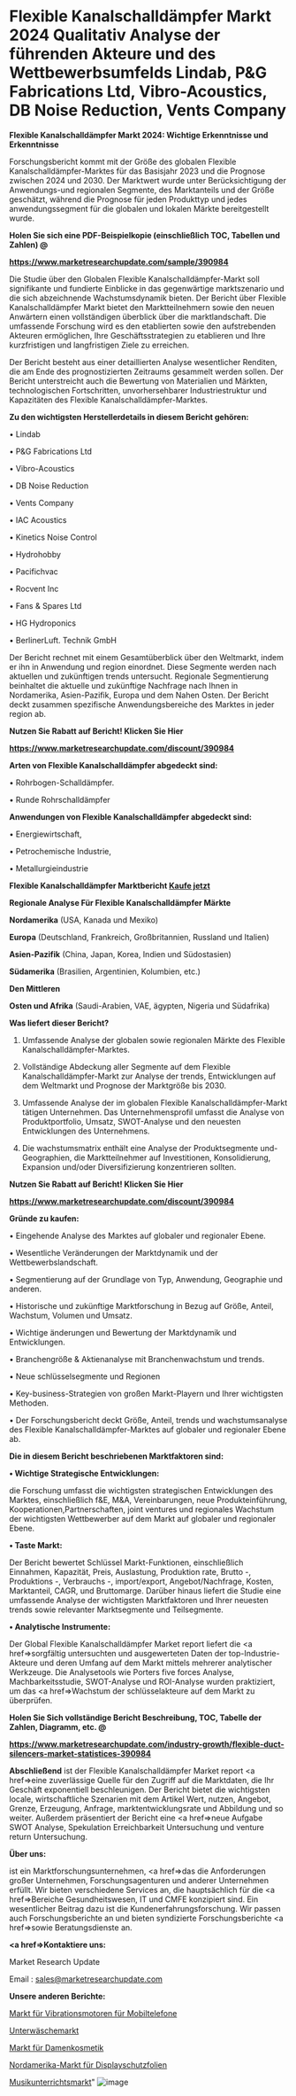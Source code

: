 # Flexible Kanalschalldämpfer Markt 2024 Qualitativ Analyse der führenden Akteure und des Wettbewerbsumfelds Lindab, P&G Fabrications Ltd, Vibro-Acoustics, DB Noise Reduction, Vents Company

<strong>Flexible Kanalschalldämpfer Markt 2024: Wichtige Erkenntnisse und Erkenntnisse</strong>

Forschungsbericht kommt mit der Größe des globalen Flexible Kanalschalldämpfer-Marktes für das Basisjahr 2023 und die Prognose zwischen 2024 und 2030. Der Marktwert wurde unter Berücksichtigung der Anwendungs-und regionalen Segmente, des Marktanteils und der Größe geschätzt, während die Prognose für jeden Produkttyp und jedes anwendungssegment für die globalen und lokalen Märkte bereitgestellt wurde.



<strong>Holen Sie sich eine PDF-Beispielkopie (einschließlich TOC, Tabellen und Zahlen) @
</strong>

<strong><a href=https://www.marketresearchupdate.com/sample/390984>

<strong>https://www.marketresearchupdate.com/sample/390984</u></font></a></strong></strong>

Die Studie über den Globalen Flexible Kanalschalldämpfer-Markt soll signifikante und fundierte Einblicke in das gegenwärtige marktszenario und die sich abzeichnende Wachstumsdynamik bieten. Der Bericht über Flexible Kanalschalldämpfer Markt bietet den Marktteilnehmern sowie den neuen Anwärtern einen vollständigen überblick über die marktlandschaft. Die umfassende Forschung wird es den etablierten sowie den aufstrebenden Akteuren ermöglichen, Ihre Geschäftsstrategien zu etablieren und Ihre kurzfristigen und langfristigen Ziele zu erreichen.

Der Bericht besteht aus einer detaillierten Analyse wesentlicher Renditen, die am Ende des prognostizierten Zeitraums gesammelt werden sollen. Der Bericht unterstreicht auch die Bewertung von Materialien und Märkten, technologischen Fortschritten, unvorhersehbarer Industriestruktur und Kapazitäten des Flexible Kanalschalldämpfer-Marktes.



<strong>Zu den wichtigsten Herstellerdetails in diesem Bericht gehören:</strong>

• Lindab

• P&G Fabrications Ltd

• Vibro-Acoustics

• DB Noise Reduction

• Vents Company

• IAC Acoustics

• Kinetics Noise Control

• Hydrohobby

• Pacifichvac

• Rocvent Inc

• Fans & Spares Ltd

• HG Hydroponics

• BerlinerLuft. Technik GmbH

Der Bericht rechnet mit einem Gesamtüberblick über den Weltmarkt, indem er ihn in Anwendung und region einordnet. Diese Segmente werden nach aktuellen und zukünftigen trends untersucht. Regionale Segmentierung beinhaltet die aktuelle und zukünftige Nachfrage nach Ihnen in Nordamerika, Asien-Pazifik, Europa und dem Nahen Osten. Der Bericht deckt zusammen spezifische Anwendungsbereiche des Marktes in jeder region ab.



<strong>Nutzen Sie Rabatt auf Bericht! Klicken Sie Hier
</strong>

<strong><a href=https://www.marketresearchupdate.com/discount/390984>https://www.marketresearchupdate.com/discount/390984</b></u></font></strong></a>



<strong>Arten von Flexible Kanalschalldämpfer abgedeckt sind:</strong>

• Rohrbogen-Schalldämpfer.

• Runde Rohrschalldämpfer



<strong>Anwendungen von Flexible Kanalschalldämpfer abgedeckt sind:</strong>

• Energiewirtschaft,

• Petrochemische Industrie,

• Metallurgieindustrie



<strong>Flexible Kanalschalldämpfer Marktbericht <a href=https://www.marketresearchupdate.com/buynow/390984>Kaufe jetzt</a></strong>



<strong>Regionale Analyse Für Flexible Kanalschalldämpfer Märkte</strong>



<strong>Nordamerika</strong> (USA, Kanada und Mexiko)



<strong>Europa</strong> (Deutschland, Frankreich, Großbritannien, Russland und Italien)



<strong>Asien-Pazifik</strong> (China, Japan, Korea, Indien und Südostasien)



<strong>Südamerika</strong> (Brasilien, Argentinien, Kolumbien, etc.)



<strong>Den Mittleren</strong> 

<strong>Osten und Afrika</strong> (Saudi-Arabien, VAE, ägypten, Nigeria und Südafrika)



<strong>Was liefert dieser Bericht?</strong>

1. Umfassende Analyse der globalen sowie regionalen Märkte des Flexible Kanalschalldämpfer-Marktes.

2. Vollständige Abdeckung aller Segmente auf dem Flexible Kanalschalldämpfer-Markt zur Analyse der trends, Entwicklungen auf dem Weltmarkt und Prognose der Marktgröße bis 2030.

3. Umfassende Analyse der im globalen Flexible Kanalschalldämpfer-Markt tätigen Unternehmen. Das Unternehmensprofil umfasst die Analyse von Produktportfolio, Umsatz, SWOT-Analyse und den neuesten Entwicklungen des Unternehmens.

4. Die wachstumsmatrix enthält eine Analyse der Produktsegmente und-Geographien, die Marktteilnehmer auf Investitionen, Konsolidierung, Expansion und/oder Diversifizierung konzentrieren sollten.



<strong>Nutzen Sie Rabatt auf Bericht! Klicken Sie Hier
</strong>

<strong><a href=https://www.marketresearchupdate.com/discount/390984>https://www.marketresearchupdate.com/discount/390984</b></u></font></strong></a>



<strong>Gründe zu kaufen:</strong>

• Eingehende Analyse des Marktes auf globaler und regionaler Ebene.

• Wesentliche Veränderungen der Marktdynamik und der Wettbewerbslandschaft.

• Segmentierung auf der Grundlage von Typ, Anwendung, Geographie und anderen.

• Historische und zukünftige Marktforschung in Bezug auf Größe, Anteil, Wachstum, Volumen und Umsatz.

• Wichtige änderungen und Bewertung der Marktdynamik und Entwicklungen.

• Branchengröße &amp; Aktienanalyse mit Branchenwachstum und trends.

• Neue schlüsselsegmente und Regionen

• Key-business-Strategien von großen Markt-Playern und Ihrer wichtigsten Methoden.

• Der Forschungsbericht deckt Größe, Anteil, trends und wachstumsanalyse des Flexible Kanalschalldämpfer-Marktes auf globaler und regionaler Ebene ab.



<strong>Die in diesem Bericht beschriebenen Marktfaktoren sind:</strong>



<strong>• Wichtige Strategische Entwicklungen:</strong>

die Forschung umfasst die wichtigsten strategischen Entwicklungen des Marktes, einschließlich f&amp;E, M&amp;A, Vereinbarungen, neue Produkteinführung, Kooperationen,Partnerschaften, joint ventures und regionales Wachstum der wichtigsten Wettbewerber auf dem Markt auf globaler und regionaler Ebene.



<strong>• Taste Markt:</strong>

Der Bericht bewertet Schlüssel Markt-Funktionen, einschließlich Einnahmen, Kapazität, Preis, Auslastung, Produktion rate, Brutto -, Produktions -, Verbrauchs -, import/export, Angebot/Nachfrage, Kosten, Marktanteil, CAGR, und Bruttomarge. Darüber hinaus liefert die Studie eine umfassende Analyse der wichtigsten Marktfaktoren und Ihrer neuesten trends sowie relevanter Marktsegmente und Teilsegmente.



<strong>• Analytische Instrumente:</strong>

Der Global Flexible Kanalschalldämpfer Market report liefert die <a href=>sorgf</a>ältig untersuchten und ausgewerteten Daten der top-Industrie-Akteure und deren Umfang auf dem Markt mittels mehrerer analytischer Werkzeuge. Die Analysetools wie Porters five forces Analyse, Machbarkeitsstudie, SWOT-Analyse und ROI-Analyse wurden praktiziert, um das <a href=>Wachstum</a> der schlüsselakteure auf dem Markt zu überprüfen.



<strong>Holen Sie Sich vollständige Bericht Beschreibung, TOC, Tabelle der Zahlen, Diagramm, etc. @ </strong>

<strong><a href=https://www.marketresearchupdate.com/industry-growth/flexible-duct-silencers-market-statistices-390984>https://www.marketresearchupdate.com/industry-growth/flexible-duct-silencers-market-statistices-390984</a></font></strong>



<strong>Abschließend</strong> ist der Flexible Kanalschalldämpfer Market report <a href=>eine</a> zuverlässige Quelle für den Zugriff auf die Marktdaten, die Ihr Geschäft exponentiell beschleunigen. Der Bericht bietet die wichtigsten locale, wirtschaftliche Szenarien mit dem Artikel Wert, nutzen, Angebot, Grenze, Erzeugung, Anfrage, marktentwicklungsrate und Abbildung und so weiter. Außerdem präsentiert der Bericht eine <a href=>neue</a> Aufgabe SWOT Analyse, Spekulation Erreichbarkeit Untersuchung und venture return Untersuchung.



<strong>Über uns:</strong>

 ist ein Marktforschungsunternehmen, <a href=>das</a> die Anforderungen großer Unternehmen, Forschungsagenturen und anderer Unternehmen erfüllt. Wir bieten verschiedene Services an, die hauptsächlich für die <a href=>Bereiche</a> Gesundheitswesen, IT und CMFE konzipiert sind. Ein wesentlicher Beitrag dazu ist die Kundenerfahrungsforschung. Wir passen auch Forschungsberichte an und bieten syndizierte Forschungsberichte <a href=>sowie</a> Beratungsdienste an.



<strong><a href=>Kontaktiere uns:</a></strong>

Market Research Update

Email : sales@marketresearchupdate.com



<strong>Unsere anderen Berichte:</strong>

<a href=https://www.linkedin.com/pulse/mobile-phone-vibration-motor-market-demand-future>Markt für Vibrationsmotoren für Mobiltelefone</a>

<a href=https://www.linkedin.com/pulse/innerwear-market-size-industry-growth-factors>Unterwäschemarkt</a>

<a href=https://www.linkedin.com/pulse/womens-cosmetics-market-2023-remarking-enormous-growth>Markt für Damenkosmetik</a>

<a href=https://www.linkedin.com/pulse/north-america-screen-protectors-market-1f>Nordamerika-Markt für Displayschutzfolien</a>

<a href=https://www.linkedin.com/pulse/music-instruction-market-trends-2023-hmffc/>Musikunterrichtsmarkt</a>"
![image](https://github.com/Gayatrikarjule/Market-Analysis-361/assets/97346546/0fa37686-9944-46e8-a960-e2499ab48387)
